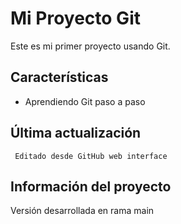 # Mi Proyecto Git

Este es mi primer proyecto usando Git.

## Características
   - Aprendiendo Git paso a paso

## Última actualización
     Editado desde GitHub web interface
     
## Información del proyecto
   Versión desarrollada en rama main